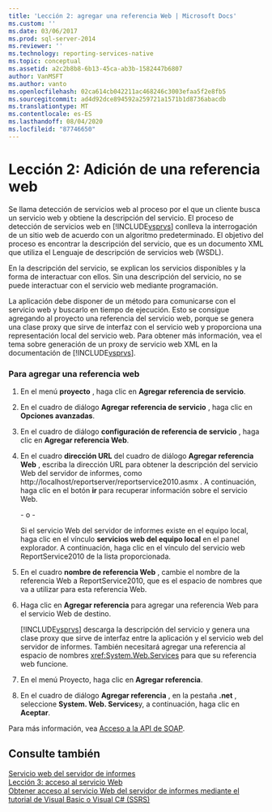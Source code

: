 ```yaml
---
title: 'Lección 2: agregar una referencia Web | Microsoft Docs'
ms.custom: ''
ms.date: 03/06/2017
ms.prod: sql-server-2014
ms.reviewer: ''
ms.technology: reporting-services-native
ms.topic: conceptual
ms.assetid: a2c2b8b8-6b13-45ca-ab3b-1582447b6807
author: VanMSFT
ms.author: vanto
ms.openlocfilehash: 02ca614cb042211ac468246c3003efaa5f2e8fb5
ms.sourcegitcommit: ad4d92dce894592a259721a1571b1d8736abacdb
ms.translationtype: MT
ms.contentlocale: es-ES
ms.lasthandoff: 08/04/2020
ms.locfileid: "87746650"
---
```

# <a name="lesson-2-adding-a-web-reference"></a>Lección 2: Adición de una referencia web
  Se llama detección de servicios web al proceso por el que un cliente busca un servicio web y obtiene la descripción del servicio. El proceso de detección de servicios web en [!INCLUDE[vsprvs](../includes/vsprvs-md.md)] conlleva la interrogación de un sitio web de acuerdo con un algoritmo predeterminado. El objetivo del proceso es encontrar la descripción del servicio, que es un documento XML que utiliza el Lenguaje de descripción de servicios web (WSDL).  
  
 En la descripción del servicio, se explican los servicios disponibles y la forma de interactuar con ellos. Sin una descripción del servicio, no se puede interactuar con el servicio web mediante programación.  
  
 La aplicación debe disponer de un método para comunicarse con el servicio web y buscarlo en tiempo de ejecución. Esto se consigue agregando al proyecto una referencia del servicio web, porque se genera una clase proxy que sirve de interfaz con el servicio web y proporciona una representación local del servicio web. Para obtener más información, vea el tema sobre generación de un proxy de servicio web XML en la documentación de [!INCLUDE[vsprvs](../includes/vsprvs-md.md)].  
  
### <a name="to-add-a-web-reference"></a>Para agregar una referencia web  
  
1.  En el menú **proyecto** , haga clic en **Agregar referencia de servicio**.  
  
2.  En el cuadro de diálogo **Agregar referencia de servicio** , haga clic en **Opciones avanzadas**.  
  
3.  En el cuadro de diálogo **configuración de referencia de servicio** , haga clic en **Agregar referencia Web**.  
  
4.  En el cuadro **dirección URL** del cuadro de diálogo **Agregar referencia Web** , escriba la dirección URL para obtener la descripción del servicio Web del servidor de informes, como http://localhost/reportserver/reportservice2010.asmx . A continuación, haga clic en el botón **ir** para recuperar información sobre el servicio Web.  
  
     \- o -  
  
     Si el servicio Web del servidor de informes existe en el equipo local, haga clic en el vínculo **servicios web del equipo local** en el panel explorador. A continuación, haga clic en el vínculo del servicio web ReportService2010 de la lista proporcionada.  
  
5.  En el cuadro **nombre de referencia Web** , cambie el nombre de la referencia Web a ReportService2010, que es el espacio de nombres que va a utilizar para esta referencia Web.  
  
6.  Haga clic en **Agregar referencia** para agregar una referencia Web para el servicio Web de destino.  
  
     [!INCLUDE[vsprvs](../includes/vsprvs-md.md)] descarga la descripción del servicio y genera una clase proxy que sirve de interfaz entre la aplicación y el servicio web del servidor de informes. También necesitará agregar una referencia al espacio de nombres <xref:System.Web.Services> para que su referencia web funcione.  
  
7.  En el menú Proyecto, haga clic en **Agregar referencia**.  
  
8.  En el cuadro de diálogo **Agregar referencia** , en la pestaña **.net** , seleccione **System. Web. Services**y, a continuación, haga clic en **Aceptar**.  
  
 Para más información, vea [Acceso a la API de SOAP](../reporting-services/report-server-web-service/accessing-the-soap-api.md).  
  
## <a name="see-also"></a>Consulte también  
 [Servicio web del servidor de informes](../reporting-services/report-server-web-service/report-server-web-service.md)   
 [Lección 3: acceso al servicio Web](../../2014/tutorials/lesson-3-accessing-the-web-service.md)   
 [Obtener acceso al servicio Web del servidor de informes mediante el tutorial de Visual Basic o Visual C&#35; &#40;SSRS&#41;](../../2014/tutorials/access-report-server-web-service-vb-vcsharp-ssrs-tutorial.md)  
  
  
